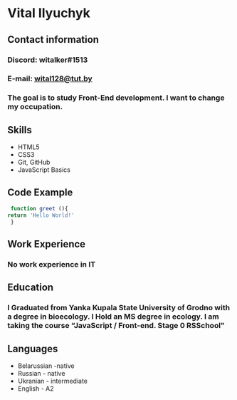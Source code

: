 # Vital Ilyuchyk
## Contact information 
### Discord: witalker#1513
### E-mail: wital128@tut.by
### The goal is to study Front-End development. I want to change my occupation.
## Skills
* HTML5
* CSS3
* Git, GitHub
* JavaScript Basics
## Code Example 
````javascript
 function greet (){
return 'Hello World!'
 }
````
## Work Experience
### No work experience in IT
## Education
### I Graduated from Yanka Kupala State University of Grodno with a degree in bioecology. I Hold an MS degree in ecology. I am taking the course “JavaScript / Front-end. Stage 0 RSSchool"
## Languages 
* Belarussian -native
* Russian - native
* Ukranian - intermediate
* English - A2

